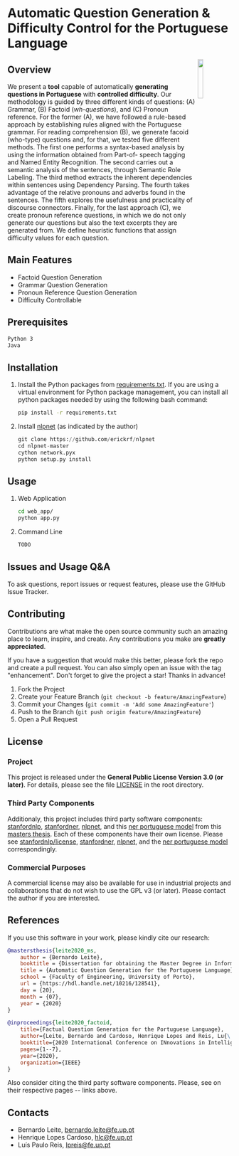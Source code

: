 # Automatic Question Generation & Difficulty Control for the Portuguese Language

<img src="images/webapp_1.jpg" style="width: 15%; height: 15%" align="right" />

## Overview
We present a **tool** capable of automatically **generating questions in Portuguese** with **controlled difficulty**. Our methodology is guided by three different kinds of questions: (A) Grammar, (B) Factoid (*wh-questions*), and (C) Pronoun reference. For the former (A), we have followed a rule-based approach by establishing rules aligned with the Portuguese grammar. For reading comprehension (B), we generate facoid (who-type) questions and, for that, we tested five different methods. The first one performs a syntax-based analysis by using the information obtained from Part-of- speech tagging and Named Entity Recognition. The second carries out a semantic analysis of the sentences, through Semantic Role Labeling. The third method extracts the inherent dependencies within sentences using Dependency Parsing. The fourth takes advantage of the relative pronouns and adverbs found in the sentences. The fifth explores the usefulness and practicality of discourse connectors. Finally, for the last approach (C), we create pronoun reference questions, in which we do not only generate our questions but also the text excerpts they are generated from. We define heuristic functions that assign difficulty values for each question.

## Main Features
* Factoid Question Generation
* Grammar Question Generation
* Pronoun Reference Question Generation
* Difficulty Controllable

## Prerequisites
```bash
Python 3
Java
```

## Installation
1. Install the Python packages from [requirements.txt](https://github.com/bernardoleite/MAS-for-Answer-Extraction-and-QG/requirements.txt). If you are using a virtual environment for Python package management, you can install all python packages needed by using the following bash command:
    ```bash
    pip install -r requirements.txt
    ```
2. Install [nlpnet](https://github.com/erickrf/nlpnet) (as indicated by the author)
    ```python
    git clone https://github.com/erickrf/nlpnet
    cd nlpnet-master
    cython network.pyx
    python setup.py install
    ```
## Usage
1. Web Application
    ```bash
    cd web_app/
    python app.py
    ```
2. Command Line
    ```bash
    TODO
    ```
## Issues and Usage Q&A
To ask questions, report issues or request features, please use the GitHub Issue Tracker.

## Contributing
Contributions are what make the open source community such an amazing place to learn, inspire, and create. Any contributions you make are **greatly appreciated**.

If you have a suggestion that would make this better, please fork the repo and create a pull request. You can also simply open an issue with the tag "enhancement". Don't forget to give the project a star! Thanks in advance!

1. Fork the Project
2. Create your Feature Branch (`git checkout -b feature/AmazingFeature`)
3. Commit your Changes (`git commit -m 'Add some AmazingFeature'`)
4. Push to the Branch (`git push origin feature/AmazingFeature`)
5. Open a Pull Request

## License
### Project
This project is released under the **General Public License Version 3.0 (or later)**. For details, please see the file [LICENSE](https://github.com/bernardoleite/question-generation-portuguese/LICENSE) in the root directory.

### Third Party Components
Additionaly, this project includes third party software components: [stanfordnlp](https://github.com/stanfordnlp/stanfordnlp), [stanfordner](https://nlp.stanford.edu/software/CRF-NER.html), [nlpnet](https://github.com/erickrf/nlpnet), and this [ner portuguese model](https://rdm.inesctec.pt/pt_PT/dataset/cs-2017-005/resource/5456d599-8aed-49ed-b77c-6f66fe97cfbe) from this [masters thesis](https://github.com/arop/ner-re-pt). Each of these components have their own license. Please see [stanfordnlp/license](https://github.com/stanfordnlp/stanfordnlp/blob/master/LICENSE), [stanfordner](TODO), [nlpnet](https://github.com/erickrf/nlpnet/blob/master/LICENSE.txt), and the [ner portuguese model](https://rdm.inesctec.pt/pt_PT/dataset/cs-2017-005/resource/5456d599-8aed-49ed-b77c-6f66fe97cfbe) correspondingly.

### Commercial Purposes
A commercial license may also be available for use in industrial projects and collaborations that do not wish to use the GPL v3 (or later). Please contact the author if you are interested.

## References
If you use this software in your work, please kindly cite our research:
```bibtex
@mastersthesis{leite2020_ms,
    author = {Bernardo Leite},
    booktitle = {Dissertation for obtaining the Master Degree in Informatics and Computing Engineering},
    title = {Automatic Question Generation for the Portuguese Language},
    school = {Faculty of Engineering, University of Porto},
    url = {https://hdl.handle.net/10216/128541},
    day = {20},
    month = {07},
    year = {2020}
}

@inproceedings{leite2020_factoid,
    title={Factual Question Generation for the Portuguese Language},
    author={Leite, Bernardo and Cardoso, Henrique Lopes and Reis, Lu{\'\i}s Paulo and Soares, Carlos},
    booktitle={2020 International Conference on INnovations in Intelligent SysTems and Applications (INISTA)},
    pages={1--7},
    year={2020},
    organization={IEEE}
}
```

Also consider citing the third party software components. Please, see on their respective pages -- links above.

## Contacts
* Bernardo Leite, bernardo.leite@fe.up.pt
* Henrique Lopes Cardoso, hlc@fe.up.pt
* Luís Paulo Reis, lpreis@fe.up.pt